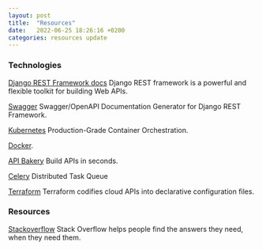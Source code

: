 ```yaml
---
layout: post
title:  "Resources"
date:   2022-06-25 18:26:16 +0200
categories: resources update
---
```


### Technologies

[Django REST Framework docs](https://www.django-rest-framework.org/) Django REST framework is a powerful and flexible toolkit for building Web APIs.

[Swagger](https://django-rest-swagger.readthedocs.io/en/latest/) Swagger/OpenAPI Documentation Generator for Django REST Framework.

[Kubernetes](https://kubernetes.io/) Production-Grade Container Orchestration.

[Docker](https://www.docker.com/).

[API Bakery](https://apibakery.com/) Build APIs in seconds.

[Celery](https://docs.celeryq.dev/en/stable/) Distributed Task Queue

[Terraform](https://www.terraform.io/) Terraform codifies cloud APIs into declarative configuration files.


### Resources

[Stackoverflow](https://stackoverflow.com/) Stack Overflow helps people find the answers they need, when they need them. 

